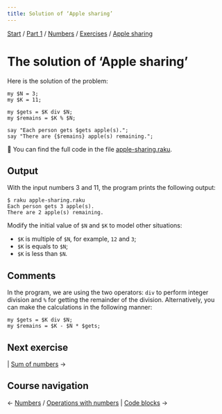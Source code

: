 ```yaml
---
title: Solution of ‘Apple sharing’
---
```


[Start](/raku-course/) / [Part 1](/raku-course/part1) / [Numbers](/raku-course/numbers) / [Exercises](/raku-course/numbers/exercises) / [Apple sharing](..)

# The solution of ‘Apple sharing’

Here is the solution of the problem:

    my $N = 3;
    my $K = 11;

    my $gets = $K div $N;
    my $remains = $K % $N;

    say "Each person gets $gets apple(s).";
    say "There are {$remains} apple(s) remaining.";

🦋 You can find the full code in the file [apple-sharing.raku](https://github.com/ash/raku-course/blob/master/exercises/numbers/apple-sharing.raku).

## Output

With the input numbers 3 and 11, the program prints the following output:

    $ raku apple-sharing.raku
    Each person gets 3 apple(s).
    There are 2 apple(s) remaining.

Modify the initial value of `$N` and `$K` to model other situations:

* `$K` is multiple of `$N`, for example, `12` and `3`;
* `$K` is equals to `$N`;
* `$K` is less than `$N`.

## Comments

In the program, we are using the two operators: `div` to perform integer division and `%` for getting the remainder of the division. Alternatively, you can make the calculations in the following manner:

    my $gets = $K div $N;
    my $remains = $K - $N * $gets;

## Next exercise

| [Sum of numbers](../sum-of-numbers) →

## Course navigation

← [Numbers](/raku-course/numbers) / [Operations with numbers](/raku-course/numbers/operations) | [Code blocks](/raku-course/code-blocks) →
